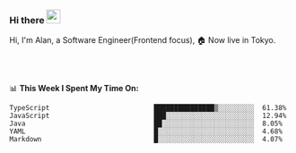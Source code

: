 ### Hi there <img src="https://media.giphy.com/media/hvRJCLFzcasrR4ia7z/giphy.gif" width="25px">

<!-- ![visitors](https://visitor-badge.glitch.me/badge?page_id=dislfyer.dislfyer) -->

Hi, I'm Alan, a Software Engineer(Frontend focus), 🏠 Now live in Tokyo.

<br/>
<br/>

📊 **This Week I Spent My Time On:**


<!--START_SECTION:waka-->

```text
TypeScript                          ███████████████▒░░░░░░░░░  61.38%
JavaScript                          ███░░░░░░░░░░░░░░░░░░░░░░  12.94%
Java                                ██░░░░░░░░░░░░░░░░░░░░░░░  8.05%
YAML                                █░░░░░░░░░░░░░░░░░░░░░░░░  4.68%
Markdown                            █░░░░░░░░░░░░░░░░░░░░░░░░  4.07%
```

<!--END_SECTION:waka-->

<!--
**About Me:**
 -->
